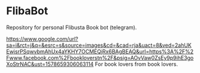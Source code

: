 # FlibaBot
Repository for personal Flibusta Book bot (telegram). 

https://www.google.com/url?sa=i&rct=j&q=&esrc=s&source=images&cd=&cad=rja&uact=8&ved=2ahUKEwjsrPSqwvbmAhUx4aYKHY7OCMEQjRx6BAgBEAQ&url=https%3A%2F%2Fwww.facebook.com%2Fbookloverstn%2F&psig=AOvVaw0ZsEy9p9ihE3goXoStrNAC&ust=1578659306063114
For book lovers from book lovers.
